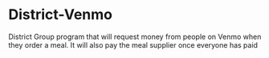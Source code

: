 # District-Venmo
District Group program that will request money from people on Venmo when they order a meal. It will also pay the meal supplier once everyone has paid
